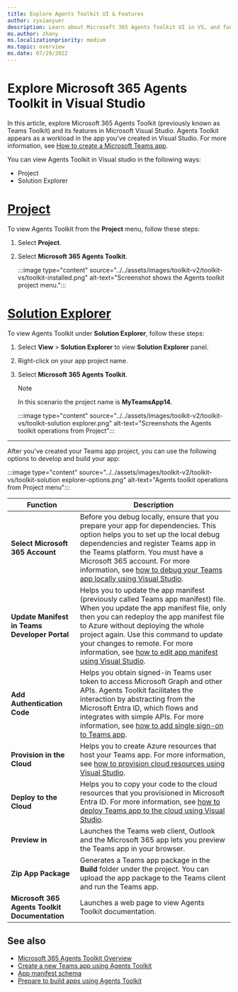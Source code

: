 ```yaml
---
title: Explore Agents Toolkit UI & Features
author: zyxiaoyuer
description: Learn about Microsoft 365 Agents Toolkit UI in VS, and functions such as app dependencies, manifest update, and authentication code to build and develop your app.
ms.author: zhany
ms.localizationpriority: medium
ms.topic: overview
ms.date: 07/29/2022
---
```

# Explore Microsoft 365 Agents Toolkit in Visual Studio

In this article, explore Microsoft 365 Agents Toolkit (previously known as Teams Toolkit) and its features in Microsoft Visual Studio. Agents Toolkit appears as a workload in the app you've created in Visual Studio. For more information, see [How to create a Microsoft Teams app](create-new-project-vs.md).

You can view Agents Toolkit in Visual studio in the following ways:

* Project
* Solution Explorer

# [Project](#tab/prj)

To view Agents Toolkit from the **Project** menu, follow these steps:

1. Select **Project**.
1. Select **Microsoft 365 Agents Toolkit**.

   :::image type="content" source="../../assets/images/toolkit-v2/toolkit-vs/toolkit-installed.png" alt-text="Screenshot shows the Agents toolkit project menu.":::

# [Solution Explorer](#tab/solutionexplorer)

   To view Agents Toolkit under **Solution Explorer**, follow these steps:

1. Select **View** > **Solution Explorer** to view **Solution Explorer** panel.
1. Right-click on your app project name.
1. Select **Microsoft 365 Agents Toolkit**.

   > [!NOTE]
   > In this scenario the project name is **MyTeamsApp14**.

   :::image type="content" source="../../assets/images/toolkit-v2/toolkit-vs/toolkit-solution explorer.png" alt-text="Screenshots the Agents toolkit operations from Project":::
  
---

After you've created your Teams app project, you can use the following options to develop and build your app:

:::image type="content" source="../../assets/images/toolkit-v2/toolkit-vs/toolkit-solution explorer-options.png" alt-text="Agents toolkit operations from Project menu":::

|Function  |Description  |
|---------|---------|
|**Select Microsoft 365 Account** |Before you debug locally, ensure that you prepare your app for dependencies. This option helps you to set up the local debug dependencies and register Teams app in the Teams platform. You must have a Microsoft 365 account. For more information, see [how to debug your Teams app locally using Visual Studio](debug-local-vs.md).         |
|**Update Manifest in Teams Developer Portal** | Helps you to update the app manifest (previously called Teams app manifest) file. When you update the app manifest file, only then you can redeploy the app manifest file to Azure without deploying the whole project again. Use this command to update your changes to remote. For more information, see [how to edit app manifest using Visual Studio](TeamsFx-preview-and-customize-app-manifest-vs.md).       |
|**Add Authentication Code** | Helps you obtain signed-in Teams user token to access Microsoft Graph and other APIs. Agents Toolkit facilitates the interaction by abstracting from the Microsoft Entra ID, which flows and integrates with simple APIs. For more information, see [how to add single sign-on to Teams app](add-single-sign-on-vs.md).        |
|**Provision in the Cloud** | Helps you to create Azure resources that host your Teams app. For more information, see [how to provision cloud resources using Visual Studio](provision-vs.md).        |
|**Deploy to the Cloud** | Helps you to copy your code to the cloud resources that you provisioned in Microsoft Entra ID. For more information, see [how to deploy Teams app to the cloud using Visual Studio](deploy-vs.md).        |
|**Preview in** | Launches the Teams web client, Outlook and the Microsoft 365 app lets you preview the Teams app in your browser.         |
|**Zip App Package** | Generates a Teams app package in the **Build** folder under the project. You can upload the app package to the Teams client and run the Teams app.         |
|**Microsoft 365 Agents Toolkit Documentation** | Launches a web page to view Agents Toolkit documentation.         |

## See also

* [Microsoft 365 Agents Toolkit Overview](agents-toolkit-fundamentals-vs.md)
* [Create a new Teams app using Agents Toolkit](create-new-project-vs.md)
* [App manifest schema](~/resources/schema/manifest-schema.md)
* [Prepare to build apps using Agents Toolkit](build-environments-vs.md)
